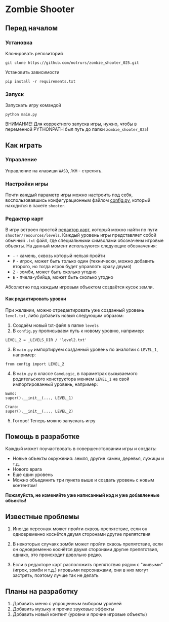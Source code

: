 # Zombie Shooter

## Перед началом

### Установка

Клонировать репозиторий
```
git clone https://github.com/notrurs/zombie_shooter_025.git
```

Установить зависимости
```
pip install -r requirements.txt
```

### Запуск

Запускать игру командой
```
python main.py
```

ВНИМАНИЕ! Для корректного запуска игры, нужно, чтобы в переменной PYTHONPATH был путь до папки `zombie_shooter_025`!

## Как играть

### Управление

Управление на клавиши `WASD`, `ЛКМ` - стрелять.


### Настройки игры

Почти каждый параметр игры можно настроить под себя, воспользовавшись конфигурационным файлом 
[config.py](shooter/config.py), который находится в пакете `shooter`.

### Редактор карт

В игру встроен простой [редактор карт](shooter/resources/levels), который можно найти по пути `shooter/resources/levels`. 
Каждый уровень игры представляет собой обычный `.txt` файл, где специальными символами обозначены
игровые объекты. На данный момент используются следующие обозначения:

* `-` - камень, сквозь который нельзя пройти
* `P` - игрок, может быть только один (технически, можно добавить второго, но тогда игрок будет управлять сразу двумя)
* `Z` - зомби, может быть сколько угодно
* `E` - пчела-убийца, может быть сколько угодно

Абсолютно под каждым игровым объектом создаётся кусок земли.

#### Как редактировать уровни

При желании, можно отредактировать уже созданный уровень `level.txt`, либо добавить новый следующим образом:

1. Создаём новый txt-файл в папке `levels`
2. В `config.py` прописываем путь к новому уровню, например:
```
LEVEL_2 = _LEVELS_DIR / 'level2.txt'
```
3. В `main.py` импортируем созданный уровень по аналогии с `LEVEL_1`, например:
```
from config import LEVEL_2
```   
4. В `main.py` в классе `GameLogic`, в параметрах вызываемого родительского конструктора меняем `LEVEL_1` на свой 
   импортированный уровень, например:
```
Было:
super().__init__(..., LEVEL_1)

Стало:
super().__init__(..., LEVEL_2)
```
5. Готово! Теперь можно запускать игру

## Помощь в разработке

Каждый может поучаствовать в совершенствовании игры и создать:

* Новые объекты окружения: земля, другие камни, деревья, лужицы и т.д.
* Нового врага
* Ещё один уровень
* Можно объединить три пункта выше и создать уровень с новым контентом!

**Пожалуйста, не изменяйте уже написанный код и уже добавленные объекты!**

## Известные проблемы

1. Иногда персонаж может пройти сквозь препятствие, если он одновременно коснётся двумя сторонами другие препятствия

2. В некоторых случаях зомби может пройти сквозь препятствие, если он одновременно коснётся двумя сторонами другие 
   препятствия, однако, это происходит довольно редко.

3. Если в редакторе карт расположить препятствия рядом с "живыми" (игрок, зомби и т.д.) игровыми персонажами, 
   они в них могут застрять, поэтому лучше так не делать

## Планы на разработку

1. Добавить меню с упрощенным выбором уровней
2. Добавить музыку и прочие звуковые эффекты
3. Добавить новый контент (уровни и прочие игровые объекты)